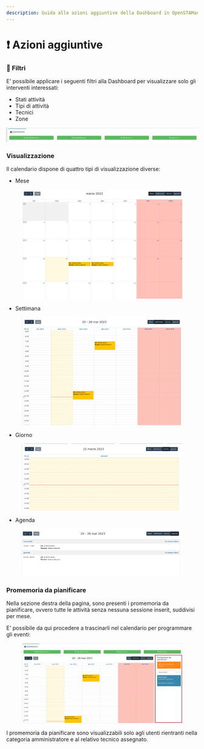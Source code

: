 ```yaml
---
description: Guida alle azioni aggiuntive della Dashboard in OpenSTAManager
---
```


# ❗ Azioni aggiuntive

### 🔦 Filtri

E' possibile applicare i seguenti filtri alla Dashboard per visualizzare solo gli interventi interessati:

* Stati attività
* Tipi di attività
* Tecnici
* Zone

![](<../../../.gitbook/assets/immagine (408).png>)

### Visualizzazione

Il calendario dispone di quattro tipi di visualizzazione diverse:

* Mese

<figure><img src="../../../.gitbook/assets/immagine (260).png" alt=""><figcaption></figcaption></figure>

* Settimana

<figure><img src="../../../.gitbook/assets/immagine (275).png" alt=""><figcaption></figcaption></figure>

* Giorno

<figure><img src="../../../.gitbook/assets/immagine (269).png" alt=""><figcaption></figcaption></figure>

* Agenda

<figure><img src="../../../.gitbook/assets/immagine (223).png" alt=""><figcaption></figcaption></figure>

### Promemoria da pianificare

Nella sezione destra della pagina, sono presenti i promemoria da pianificare, ovvero tutte le attività senza nessuna sessione inserit, suddivisi per mese.

E' possibile da qui procedere a trascinarli nel calendario per programmare gli eventi:

<figure><img src="../../../.gitbook/assets/immagine (285).png" alt=""><figcaption></figcaption></figure>

I promemoria da pianificare sono visualizzabili solo agli utenti rientranti nella categoria amministratore e al relativo tecnico assegnato.
